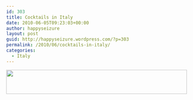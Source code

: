 ```yaml
---
id: 303
title: Cocktails in Italy
date: 2010-06-05T09:23:03+00:00
author: happyseizure
layout: post
guid: http://happyseizure.wordpress.com/?p=303
permalink: /2010/06/cocktails-in-italy/
categories:
  - Italy
---
```

[<img class="aligncenter" title="status" src="http://img.photobucket.com/albums/v236/mikezero/europe%202010/Screenshot2010-06-05at71609PM-1.jpg" alt="" width="485" height="65" />](http://img.photobucket.com/albums/v236/mikezero/europe%202010/Screenshot2010-06-05at71609PM-1.jpg)